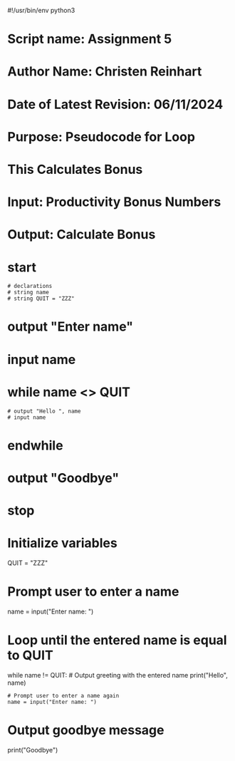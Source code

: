 #!/usr/bin/env python3

# Script name: Assignment 5
# Author Name: Christen Reinhart
# Date of Latest Revision: 06/11/2024
# Purpose: Pseudocode for Loop

# This Calculates Bonus
# Input: Productivity Bonus Numbers
# Output: Calculate Bonus

# start

    # declarations
    # string name
    # string QUIT = "ZZZ"
# output "Enter name"
# input name
# while name <> QUIT
    # output "Hello ", name
    # input name
# endwhile
# output "Goodbye"
# stop

# Initialize variables
QUIT = "ZZZ"

# Prompt user to enter a name
name = input("Enter name: ")

# Loop until the entered name is equal to QUIT
while name != QUIT:
    # Output greeting with the entered name
    print("Hello", name)
    
    # Prompt user to enter a name again
    name = input("Enter name: ")

# Output goodbye message
print("Goodbye")
